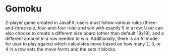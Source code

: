 # Gomoku
2-player game created in JavaFX; users must follow various rules (three-and-three rule, four-and-four rule) and win with  exactly 5 in a row. User can also choose to create a different size board (other than default 19x19), and a different amount in a row needed to win. Additionally, there is an AI mode for user to play against which calculates move based on how many 2, 3, or 4 in a row sets the move forms and the sets it blocks.
